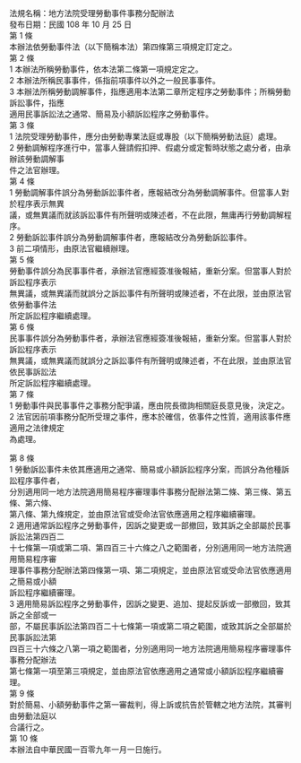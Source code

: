 法規名稱：地方法院受理勞動事件事務分配辦法  
發布日期：民國 108 年 10 月 25 日  
第 1 條  
本辦法依勞動事件法（以下簡稱本法）第四條第三項規定訂定之。  
第 2 條  
1 本辦法所稱勞動事件，依本法第二條第一項規定定之。  
2 本辦法所稱民事事件，係指前項事件以外之一般民事事件。  
3 本辦法所稱勞動調解事件，指應適用本法第二章所定程序之勞動事件；所稱勞動訴訟事件，指應  
適用民事訴訟法之通常、簡易及小額訴訟程序之勞動事件。  
第 3 條  
1 法院受理勞動事件，應分由勞動專業法庭或專股（以下簡稱勞動法庭）處理。  
2 勞動調解程序進行中，當事人聲請假扣押、假處分或定暫時狀態之處分者，由承辦該勞動調解事  
件之法官辦理。  
第 4 條  
1 勞動調解事件誤分為勞動訴訟事件者，應報結改分為勞動調解事件。但當事人對於程序表示無異  
議，或無異議而就該訴訟事件有所聲明或陳述者，不在此限，無庸再行勞動調解程序。  
2 勞動訴訟事件誤分為勞動調解事件者，應報結改分為勞動訴訟事件。  
3 前二項情形，由原法官繼續辦理。  
第 5 條  
勞動事件誤分為民事事件者，承辦法官應經簽准後報結，重新分案。但當事人對於訴訟程序表示  
無異議，或無異議而就誤分之訴訟事件有所聲明或陳述者，不在此限，並由原法官依勞動事件法  
所定訴訟程序繼續處理。  
第 6 條  
民事事件誤分為勞動事件者，承辦法官應經簽准後報結，重新分案。但當事人對於訴訟程序表示  
無異議，或無異議而就誤分之訴訟事件有所聲明或陳述者，不在此限，並由原法官依民事訴訟法  
所定訴訟程序繼續處理。  
第 7 條  
1 勞動事件與民事事件之事務分配爭議，應由院長徵詢相關庭長意見後，決定之。  
2 法官因前項事務分配所受理之事件，應本於確信，依事件之性質，適用該事件應適用之法律規定  
為處理。  


第 8 條  
1 勞動訴訟事件未依其應適用之通常、簡易或小額訴訟程序分案，而誤分為他種訴訟程序事件者，  
分別適用同一地方法院適用簡易程序審理事件事務分配辦法第二條、第三條、第五條、第六條、  
第八條、第九條規定，並由原法官或受命法官依應適用之程序繼續審理。  
2 適用通常訴訟程序之勞動事件，因訴之變更或一部撤回，致其訴之全部屬於民事訴訟法第四百二  
十七條第一項或第二項、第四百三十六條之八之範圍者，分別適用同一地方法院適用簡易程序審  
理事件事務分配辦法第四條第一項、第二項規定，並由原法官或受命法官依應適用之簡易或小額  
訴訟程序繼續審理。  
3 適用簡易訴訟程序之勞動事件，因訴之變更、追加、提起反訴或一部撤回，致其訴之全部或一  
部，不屬民事訴訟法第四百二十七條第一項或第二項之範圍，或致其訴之全部屬於民事訴訟法第  
四百三十六條之八第一項之範圍者，分別適用同一地方法院適用簡易程序審理事件事務分配辦法  
第七條第一項至第三項規定，並由原法官依應適用之通常或小額訴訟程序繼續審理。  
第 9 條  
對於簡易、小額勞動事件之第一審裁判，得上訴或抗告於管轄之地方法院，其審判由勞動法庭以  
合議行之。  
第 10 條  
本辦法自中華民國一百零九年一月一日施行。  



